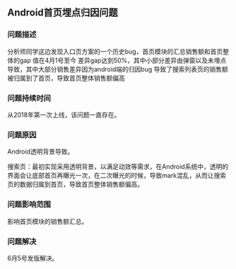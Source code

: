 ## Android首页埋点归因问题

### 问题描述

分析师同学这边发现入口页方案的一个历史bug，首页模块的汇总销售额和首页整体的gap 值在4月1号至今 差异gap达到50%，其中小部分差异由弹窗以及未埋点导致，其中大部分销售差异因为android端的归因bug 导致了搜索列表页的销售额被归属到了首页，导致首页整体销售额偏高

### 问题持续时间

从2018年第一次上线，该问题一直存在。

### 问题原因

Android透明背景导致。

搜索页：最初实现采用透明背景，以满足动效等需求，在Android系统中，透明的界面会让底部首页再曝光一次，在二次曝光的时候，导致mark混乱，从而让搜索页的数据归属到首页，导致首页整体销售额偏高。


### 问题影响范围

影响首页模块的销售额汇总。

### 问题解决

6月5号发版解决。